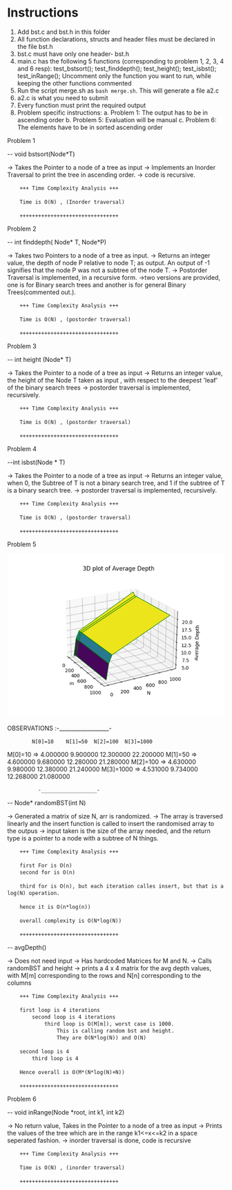 # Instructions
1. Add bst.c and bst.h in this folder
2. All function declarations, structs and header files must be declared in the file bst.h
3. bst.c must have only one header- bst.h
4. main.c has the following 5 functions (corresponding to problem 1, 2, 3, 4 and 6 resp):
test_bstsort();
test_finddepth();
test_height();
test_isbst();
test_inRange();
Uncomment only the function you want to run, while keeping the other functions commented
5. Run the script merge.sh as ```bash merge.sh```. This will generate a file a2.c
6. a2.c is what you need to submit
7. Every function must print the required output 
8. Problem specific instructions:
a. Problem 1: The output has to be in ascending order
b. Problem 5: Evaluation will be manual
c. Problem 6: The elements have to be in sorted ascending order


Problem 1

-- void bstsort(Node*T)  

-> Takes the Pointer to a node of a tree as input
-> Implements an Inorder Traversal to print the 
tree in ascending order. 
-> code is recursive.


        +++ Time Complexity Analysis +++

        Time is O(N) , (Inorder traversal)

        ++++++++++++++++++++++++++++++++


Problem 2

-- int finddepth( Node* T, Node*P)

-> Takes two Pointers to a node of a tree as input.
-> Returns an integer value, the depth of node P 
relative to node T; as output. An output of -1 
signifies that the node P was not a subtree of the 
node T.
-> Postorder Traversal is implemented, in a recursive form.
->two versions are provided, one is for Binary search trees and another is for general Binary Trees(commented out.).


        +++ Time Complexity Analysis +++

        Time is O(N) , (postorder traversal)

        ++++++++++++++++++++++++++++++++


Problem 3

-- int height (Node* T)

-> Takes the Pointer to a node of a tree as input
-> Returns an integer value, the height of the Node T taken as input
, with respect to the deepest 'leaf' of the binary search trees
-> postorder traversal is implemented, recursively.

        +++ Time Complexity Analysis +++

        Time is O(N) , (postorder traversal)

        ++++++++++++++++++++++++++++++++

Problem 4

--int isbst(Node * T)

-> Takes the Pointer to a node of a tree as input
-> Returns an integer value, when 0, the Subtree of T is not a binary search tree, and 1 if the subtree of T is a binary search tree.
-> postorder traversal is implemented, recursively.


        +++ Time Complexity Analysis +++

        Time is O(N) , (postorder traversal)

        ++++++++++++++++++++++++++++++++

Problem 5 




![ViveksImage](.\Figure_1.png)





OBSERVATIONS :-__________________-

            N[0]=10    N[1]=50  N[2]=100  N[3]=1000
M[0]=10   =>  4.000000 9.900000 12.300000 22.200000
M[1]=50   =>  4.600000 9.680000 12.280000 21.280000
M[2]=100  =>  4.630000 9.980000 12.380000 21.240000
M[3]=1000 =>  4.531000 9.734000 12.268000 21.080000

              -__________________-


 
-- Node* randomBST(int N)

-> Generated a matrix of size N, arr is randomized.
-> The array is traversed linearly and the insert function is called to insert the randomised array to the outpus
-> input taken is the size of the array needed, and the return type is a pointer to a node with a subtree of N things. 


        +++ Time Complexity Analysis +++

        first For is O(n)
        second for is O(n)

        third for is O(n), but each iteration calles insert, but that is a log(N) operation.

        hence it is O(n*log(n))

        overall complexity is O(N*log(N))

        ++++++++++++++++++++++++++++++++

-- avgDepth()

-> Does not need input
-> Has hardcoded Matrices for M and N.
-> Calls randomBST and height
-> prints a 4 x 4 matrix for the avg depth values, with M[m] corresponding to the rows and N[n] corresponding to the columns


        +++ Time Complexity Analysis +++

        first loop is 4 iterations
            second loop is 4 iterations
                third loop is O(M[m]), worst case is 1000.
                    This is calling random bst and height.
                    They are O(N*log(N)) and O(N)
                
        second loop is 4
            third loop is 4

        Hence overall is O(M*(N*log(N)+N))

        ++++++++++++++++++++++++++++++++


Problem 6

-- void inRange(Node *root, int k1, int k2)


-> No return value, Takes in the Pointer to a node of a tree as input
-> Prints the values of the tree which are in the range k1<=x<=k2 in a space seperated fashion.
-> inorder traversal is done, code is recursive



        +++ Time Complexity Analysis +++

        Time is O(N) , (inorder traversal)

        ++++++++++++++++++++++++++++++++

